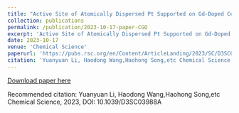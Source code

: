 ```yaml
---
title: "Active Site of Atomically Dispersed Pt Supported on Gd-Doped Ceria with Improved Low Temperature Performance for CO Oxidation "
collection: publications
permalink: /publication/2023-10-17-paper-CGO
excerpt: 'Active Site of Atomically Dispersed Pt Supported on Gd-Doped Ceria with Improved Low Temperature Performance for CO Oxidation'
date: 2023-10-17
venue: 'Chemical Science'
paperurl: 'https://pubs.rsc.org/en/Content/ArticleLanding/2023/SC/D3SC03988A'
citation: 'Yuanyuan Li, Haodong Wang,Haohong Song,etc Chemical Science, 2023, DOI: 10.1039/D3SC03988A '
---
```



[Download paper here](/files/Published_CGO.pdf)

Recommended citation: Yuanyuan Li, Haodong Wang,Haohong Song,etc Chemical Science, 2023, DOI: 10.1039/D3SC03988A 
